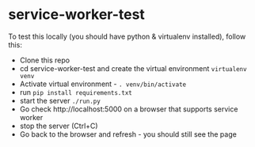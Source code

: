 # service-worker-test

To test this locally (you should have python & virtualenv installed), follow this:

* Clone this repo
* cd service-worker-test and create the virtual environment `virtualenv venv`
* Activate virtual environment - `. venv/bin/activate`
* run `pip install requirements.txt`
* start the server `./run.py`
* Go check http://localhost:5000 on a browser that supports service worker
* stop the server (Ctrl+C)
* Go back to the browser and refresh - you should still see the page
